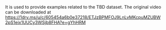 It is used to provide examples related to the TBD dataset. The original video can be downloaded at https://1drv.ms/u/c/605454a6b0e37218/ETJzBPMFOJ9LnLvMKcpuMZUBW2pS1eix1UUCy3WSjb8FHA?e=gYhHRM

